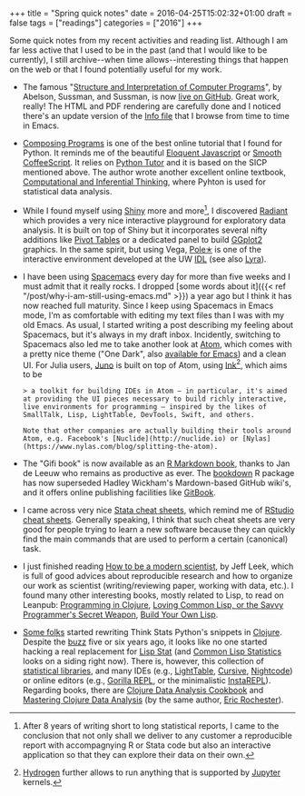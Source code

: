 +++
title = "Spring quick notes"
date = 2016-04-25T15:02:32+01:00
draft = false
tags = ["readings"]
categories = ["2016"]
+++

Some quick notes from my recent activities and reading list. Although I am far less active that I used to be in the past (and that I would like to be currently), I still archive--when time allows--interesting things that happen on the web or that I found potentially useful for my work.

<!--more-->

- The famous "[Structure and Interpretation of Computer Programs](https://mitpress.mit.edu/sicp/full-text/book/book.html)", by Abelson, Sussman, and Sussman, is now [live on GitHub](https://github.com/sarabander/sicp). Great work, really! The HTML and PDF rendering are carefully done and I noticed there's an update version of the [Info file](http://www.neilvandyke.org/sicp-texi/) that I browse from time to time in Emacs.

- [Composing Programs](http://www.composingprograms.com/) is one of the best online tutorial that I found for Python. It reminds me of the beautiful [Eloquent Javascript](http://eloquentjavascript.net) or [Smooth CoffeeScript](http://autotelicum.github.io/Smooth-CoffeeScript/). It relies on [Python Tutor](http://pythontutor.com) and it is based on the SICP mentioned above. The author wrote another excellent online textbook, [Computational and Inferential Thinking](http://www.inferentialthinking.com), where Pyhton is used for statistical data analysis.

- While I found myself using [Shiny](http://shiny.rstudio.com) more and more[^1], I discovered [Radiant](http://vnijs.github.io/radiant/) which provides a very nice interactive playground for exploratory data analysis. It is built on top of Shiny but it incorporates several nifty additions like [Pivot Tables](https://github.com/smartinsightsfromdata/rpivotTable) or a dedicated panel to build [GGplot2](http://ggplot2.org) graphics. In the same spirit, but using Vega, [Pole✭](http://vega.github.io/polestar) is one of the interactive environment developed at the UW [IDL](http://idl.cs.washington.edu) (see also [Lyra](http://idl.cs.washington.edu/projects/lyra/)).

- I have been using [Spacemacs](http://spacemacs.org) every day for more than five weeks and I must admit that it really rocks. I dropped [some words about it]({{< ref "/post/why-i-am-still-using-emacs.md" >}}) a year ago but I think it has now reached full maturity. Since I keep using Spacemacs in Emacs mode, I'm as comfortable with editing my text files than I was with my old Emacs. As usual, I started writing a post describing my feeling about Spacemacs, but it's always in my draft inbox. Incidently, switching to Spacemacs also led me to take another look at [Atom](https://atom.io), which comes with a pretty nice theme ("One Dark", also [available for Emacs](https://github.com/jonathanchu/atom-one-dark-theme)) and a clean UI. For Julia users, [Juno](http://junolab.org) is built on top of Atom, using [Ink](https://github.com/JunoLab/atom-ink)[^2], which aims to be

      > a toolkit for building IDEs in Atom – in particular, it's aimed at providing the UI pieces necessary to build richly interactive, live environments for programming – inspired by the likes of SmallTalk, Lisp, LightTable, DevTools, Swift, and others.

      Note that other companies are actually building their tools around Atom, e.g. Facebook's [Nuclide](http://nuclide.io) or [Nylas](https://www.nylas.com/blog/splitting-the-atom).

- The "Gifi book" is now available as an [R Markdown book](http://gifi.stat.ucla.edu/gifi/_book/), thanks to Jan de Leeuw who remains as productive as ever. The [bookdown](https://github.com/rstudio/bookdown) R package has now superseded Hadley Wickham's Mardown-based GitHub wiki's, and it offers online publishing facilities like [GitBook](https://www.gitbook.com).

- I came across very nice [Stata cheat sheets](http://geocenter.github.io/StataTraining/portfolio/01_resource/), which remind me of [RStudio cheat sheets](https://www.rstudio.com/resources/cheatsheets/). Generally speaking, I think that such cheat sheets are very good for people trying to learn a new software because they can quickly find the main commands that are used to perform a certain (canonical) task. 

- I just finished reading [How to be a modern scientist](https://leanpub.com/modernscientist), by Jeff Leek, which is full of good advices about reproducible research and how to organize our work as scientist (writing/reviewing paper, working with data, etc.). I found many other interesting books, mostly related to Lisp, to read on Leanpub: [Programming in Clojure](http://leanpub.com/programming-clojure), [Loving Common Lisp, or the Savvy Programmer's Secret Weapon](http://leanpub.com/lovinglisp), [Build Your Own Lisp](http://leanpub.com/buildyourownlisp).

- [Some folks](http://tech.metail.com/think-stats-in-clojure-i/) started rewriting Think Stats Python's snippets in [Clojure](http://clojure.org). Despite the [buzz](http://stats.stackexchange.com/q/130/930) five or six years ago, it looks like no one started hacking a real replacement for [Lisp Stat](http://homepage.stat.uiowa.edu/~luke/xls/xlsinfo/xlsinfo.html) (and [Common Lisp Statistics](https://github.com/blindglobe/common-lisp-stat) looks on a siding right now). There is, however, this collection of [statistical libraries](http://www.gilboz.com/b/clojure-machine-learning-math-statistical-libraries-collection-cm567/), and many IDEs (e.g., [LightTable](http://lighttable.com), [Cursive](https://cursive-ide.com), [Nightcode](https://sekao.net/nightcode/)) or online editors (e.g., [Gorilla REPL](http://gorilla-repl.org), or the minimalistic [InstaREPL](http://web.clojurerepl.com)). Regarding books, there are [Clojure Data Analysis Cookbook](https://github.com/erochest/clj-data-analysis/blob/master/index.md) and [Mastering Clojure Data Analysis](https://www.packtpub.com/big-data-and-business-intelligence/mastering-clojure-data-analysis) (by the same author, [Eric Rochester](http://www.ericrochester.com/clj-data-master/)).


[^1]: After 8 years of writing short to long statistical reports, I came to the conclusion that not only shall we deliver to any customer a reproducible report with accompagnying R or Stata code but also an interactive application so that they can explore their data on their own.

[^2]: [Hydrogen](https://atom.io/packages/hydrogen) further allows to run anything that is supported by [Jupyter](https://jupyter.org) kernels.
